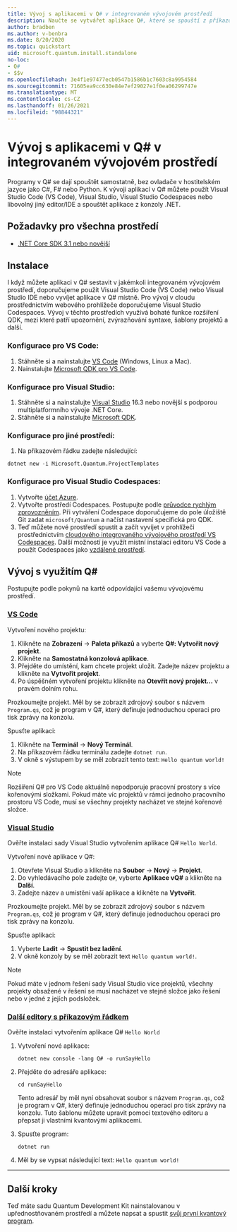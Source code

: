 ```yaml
---
title: Vývoj s aplikacemi v Q# v integrovaném vývojovém prostředí
description: Naučte se vytvářet aplikace Q#, které se spouští z příkazového řádku.
author: bradben
ms.author: v-benbra
ms.date: 8/20/2020
ms.topic: quickstart
uid: microsoft.quantum.install.standalone
no-loc:
- Q#
- $$v
ms.openlocfilehash: 3e4f1e97477ecb0547b1586b1c7603c8a9954584
ms.sourcegitcommit: 71605ea9cc630e84e7ef29027e1f0ea06299747e
ms.translationtype: MT
ms.contentlocale: cs-CZ
ms.lasthandoff: 01/26/2021
ms.locfileid: "98844321"
---
```

# <a name="develop-with-no-locq-applications-in-an-ide"></a>Vývoj s aplikacemi v Q# v integrovaném vývojovém prostředí

Programy v Q# se dají spouštět samostatně, bez ovladače v hostitelském jazyce jako C#, F# nebo Python. K vývoji aplikací v Q# můžete použít Visual Studio Code (VS Code), Visual Studio, Visual Studio Codespaces nebo libovolný jiný editor/IDE a spouštět aplikace z konzoly .NET. 

## <a name="prerequisites-for-all-environments"></a>Požadavky pro všechna prostředí

- [.NET Core SDK 3.1 nebo novější](https://www.microsoft.com/net/download)

## <a name="installation"></a>Instalace

I když můžete aplikaci v Q# sestavit v jakémkoli integrovaném vývojovém prostředí, doporučujeme použít Visual Studio Code (VS Code) nebo Visual Studio IDE nebo vyvíjet aplikace v Q# místně. Pro vývoj v cloudu prostřednictvím webového prohlížeče doporučujeme Visual Studio Codespaces. Vývoj v těchto prostředích využívá bohaté funkce rozšíření QDK, mezi které patří upozornění, zvýrazňování syntaxe, šablony projektů a další. 

### <a name="to-configure-for-vs-code"></a>Konfigurace pro VS Code:

1. Stáhněte si a nainstalujte [VS Code](https://code.visualstudio.com/download) (Windows, Linux a Mac).
2. Nainstalujte [Microsoft QDK pro VS Code](https://marketplace.visualstudio.com/items?itemName=quantum.quantum-devkit-vscode).

### <a name="to-configure-for-visual-studio"></a>Konfigurace pro Visual Studio:

1. Stáhněte si a nainstalujte [Visual Studio](https://visualstudio.microsoft.com/downloads/) 16.3 nebo novější s podporou multiplatformního vývoje .NET Core.
2. Stáhněte si a nainstalujte [Microsoft QDK](https://marketplace.visualstudio.com/items?itemName=quantum.DevKit).

### <a name="to-configure-for-another-environment"></a>Konfigurace pro jiné prostředí: 

1. Na příkazovém řádku zadejte následující:

```dotnetcli
dotnet new -i Microsoft.Quantum.ProjectTemplates
```

### <a name="to-configure-for-visual-studio-codespaces"></a>Konfigurace pro Visual Studio Codespaces:

1. Vytvořte [účet Azure](https://azure.microsoft.com/free/).
2. Vytvořte prostředí Codespaces. Postupujte podle [průvodce rychlým zprovozněním](https://docs.microsoft.com/visualstudio/codespaces/quickstarts/browser). Při vytváření Codespace doporučujeme do pole úložiště Git zadat `microsoft/Quantum` a načíst nastavení specifická pro QDK.
3. Teď můžete nové prostředí spustit a začít vyvíjet v prohlížeči prostřednictvím [cloudového integrovaného vývojového prostředí VS Codespaces](https://online.visualstudio.com/environments). Další možností je využít místní instalaci editoru VS Code a použít Codespaces jako [vzdálené prostředí](https://docs.microsoft.com/visualstudio/online/how-to/vscode).

## <a name="develop-with-no-locq"></a>Vývoj s využitím Q#

Postupujte podle pokynů na kartě odpovídající vašemu vývojovému prostředí.

### <a name="vs-code"></a>[VS Code](#tab/tabid-vscode)

Vytvoření nového projektu:

1. Klikněte na **Zobrazení** -> **Paleta příkazů** a vyberte **Q#: Vytvořit nový projekt**.
2. Klikněte na **Samostatná konzolová aplikace**.
3. Přejděte do umístění, kam chcete projekt uložit. Zadejte název projektu a klikněte na **Vytvořit projekt**.
4. Po úspěšném vytvoření projektu klikněte na **Otevřít nový projekt...** v pravém dolním rohu.

Prozkoumejte projekt. Měl by se zobrazit zdrojový soubor s názvem `Program.qs`, což je program v Q#, který definuje jednoduchou operaci pro tisk zprávy na konzolu.

Spusťte aplikaci:

1. Klikněte na **Terminál** -> **Nový Terminál**.
2. Na příkazovém řádku terminálu zadejte `dotnet run`.
3. V okně s výstupem by se měl zobrazit tento text: `Hello quantum world!`

> [!NOTE]
> Rozšíření Q# pro VS Code aktuálně nepodporuje pracovní prostory s více kořenovými složkami. Pokud máte víc projektů v rámci jednoho pracovního prostoru VS Code, musí se všechny projekty nacházet ve stejné kořenové složce.

### <a name="visual-studio"></a>[Visual Studio](#tab/tabid-vs)

Ověřte instalaci sady Visual Studio vytvořením aplikace Q# `Hello World`.

Vytvoření nové aplikace v Q#:

1. Otevřete Visual Studio a klikněte na **Soubor** -> **Nový** -> **Projekt**.
2. Do vyhledávacího pole zadejte `Q#`, vyberte **Aplikace vQ#** a klikněte na **Další**.
3. Zadejte název a umístění vaší aplikace a klikněte na **Vytvořit**.


Prozkoumejte projekt. Měl by se zobrazit zdrojový soubor s názvem `Program.qs`, což je program v Q#, který definuje jednoduchou operaci pro tisk zprávy na konzolu.

Spusťte aplikaci:

1. Vyberte **Ladit** -> **Spustit bez ladění**.
2. V okně konzoly by se měl zobrazit text `Hello quantum world!`.

> [!NOTE]
> Pokud máte v jednom řešení sady Visual Studio více projektů, všechny projekty obsažené v řešení se musí nacházet ve stejné složce jako řešení nebo v jedné z jejích podsložek.  

### <a name="other-editors-with-the-command-prompt"></a>[Další editory s příkazovým řádkem](#tab/tabid-cmdline)

Ověřte instalaci vytvořením aplikace Q# `Hello World`

1. Vytvoření nové aplikace:

    ```dotnetcli
    dotnet new console -lang Q# -o runSayHello
    ```

1. Přejděte do adresáře aplikace:

    ```dotnetcli
    cd runSayHello
    ```

    Tento adresář by měl nyní obsahovat soubor s názvem `Program.qs`, což je program v Q#, který definuje jednoduchou operaci pro tisk zprávy na konzolu. Tuto šablonu můžete upravit pomocí textového editoru a přepsat ji vlastními kvantovými aplikacemi. 

1. Spusťte program:

    ```dotnetcli
    dotnet run
    ```

1. Měl by se vypsat následující text: `Hello quantum world!`

***

## <a name="next-steps"></a>Další kroky

Teď máte sadu Quantum Development Kit nainstalovanou v upřednostňovaném prostředí a můžete napsat a spustit [svůj první kvantový program](xref:microsoft.quantum.quickstarts.qrng).
